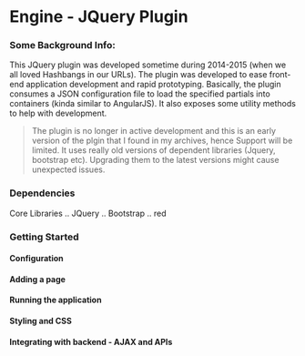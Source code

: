 # Engine - JQuery Plugin

### Some Background Info:
This JQuery plugin was developed sometime during 2014-2015 (when we all loved Hashbangs in our URLs). The plugin was developed to ease front-end application development and rapid prototyping. Basically, the plugin consumes a JSON configuration file to load the specified partials into containers (kinda similar to AngularJS). It also exposes some utility methods to help with development.

> The plugin is no longer in active development and this is an early version of the plgin that I found in my archives, hence Support will be limited. It uses really old versions of dependent libraries (Jquery, bootstrap etc). Upgrading them to the latest versions might cause unexpected issues.

### Dependencies
Core Libraries
.. JQuery
.. Bootstrap
.. red

### Getting Started
#### Configuration
#### Adding a page
#### Running the application
#### Styling and CSS
#### Integrating with backend - AJAX and APIs



